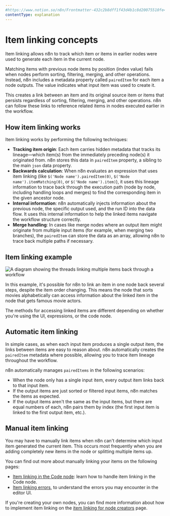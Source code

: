 ```yaml
---
#https://www.notion.so/n8n/Frontmatter-432c2b8dff1f43d4b1c8d20075510fe4
contentType: explanation
---
```


<!-- vale off -->

# Item linking concepts

Item linking allows n8n to track which item or items in earlier nodes were used to generate each item in the current node.

Matching items with previous node items by position (index value) fails when nodes perform sorting, filtering, merging, and other operations. Instead, n8n includes a metadata property called `pairedItem` for each item a node outputs. The value indicates what input item was used to create it.

This creates a link between an item and its original source item or items that persists regardless of sorting, filtering, merging, and other operations.  n8n can follow these links to reference related items in nodes executed earlier in the workflow.

## How item linking works

Item linking works by performing the following techniques:

* **Tracking item origin**: Each item carries hidden metadata that tracks its lineage—which item(s) from the immediately preceding node(s) it originated from. n8n stores this data in `pairedItem` property, a sibling to the main `json` data property.
* **Backwards calculation**: When n8n evaluates an expression that uses item linking (like `$('Node name').pairedItem(0)`, `$('Node name').itemMatching(0)`, or `$('Node name').item)`), it uses this lineage information to trace back through the execution path (node by node, including handling loops and merges) to find the corresponding item in the given ancestor node.
* **Internal information**: n8n automatically injects information about the previous node, the specific output used, and the run ID into the data flow. It uses this internal information to help the linked items navigate the workflow structure correctly.
* **Merge handling**: In cases like merge nodes where an output item might originate from multiple input items (for example, when merging two branches), the `pairedItem` can store the data as an array, allowing n8n to trace back multiple paths if necessary.

## Item linking example 

![A diagram showing the threads linking multiple items back through a workflow](/_images/data/data-mapping/data-item-linking/item-linking-multiple-lines.png)

In this example, it's possible for n8n to link an item in one node back several steps, despite the item order changing. This means the node that sorts movies alphabetically can access information about the linked item in the node that gets famous movie actors.

The methods for accessing linked items are different depending on whether you're using the UI, expressions, or the code node.

## Automatic item linking

In simple cases, as when each input item produces a single output item, the links between items are easy to reason about. n8n automatically creates the `pairedItem` metadata where possible, allowing you to trace item lineage throughout the workflow.

n8n automatically manages `pairedItems` in the following scenarios:

* When the node only has a single input item, every output item links back to that input item.
* If the output items are just sorted or filtered input items, n8n matches the items as expected.
* If the output items aren't the same as the input items, but there are equal numbers of each, n8n pairs them by index (the first input item is linked to the first output item, etc.).

## Manual item linking

You may have to manually link items when n8n can't determine which input item generated the current item. This occurs most frequently when you are adding completely new items in the node or splitting multiple items up.

You can find out more about manually linking your items on the following pages:

* [Item linking in the Code node](/integrations/builtin/core-nodes/n8n-nodes-base.code/item-linking-code-node.md): learn how to handle item linking in the Code node.
* [Item linking errors](/new-data/item-linking/item-linking-errors.md), to understand the errors you may encounter in the editor UI.

If you're creating your own nodes, you can find more information about how to implement item linking on the [item linking for node creators](/data/data-mapping/data-item-linking/item-linking-node-building.md) page.



<!--

## Situations where you might need to manually 

You need to manually link items in the following cases:

* If you're creating an entirely new item, but want to tie it to an input item.
* If the number of output items doesn't equal
* If the number isn't equal, or you create completely new items, n8n can't automatically link items.

* Multiple inputs and outputs:
	* If the number isn't equal, or you create completely new items, n8n can't automatically link items.


This can be complicated to understand, especially if the node splits or merges data. You need to understand item linking when building your own programmatic nodes, or in some scenarios using the Code node. 

* [Item linking in the Code node](/new-data/item-linking/item-linking-code-node.md): learn how to handle item linking in the Code node.
* [Item linking errors](/new-data/item-linking/item-linking-errors.md), to understand the errors you may encounter in the editor UI.

If you're creating your own nodes, you can find more information about how to implement item linking on the [item linking for node creators](/data/data-mapping/data-item-linking/item-linking-node-building.md) page.

## n8n's automatic item linking

If a node doesn't control how to link input items to output items, n8n tries to guess how to link the items automatically:

* Single input, single output: the output links to the input.
* Single input, multiple outputs: all outputs link to that input.
* Multiple inputs and outputs:
	* If you keep the input items, but change the order (or remove some but keep others), n8n can automatically add the correct linked item information.
	* If the number of inputs and outputs is equal, n8n links the items in order. This means that output-1 links to input-1, output-2 to input-2, and so on.
	* If the number isn't equal, or you create completely new items, n8n can't automatically link items.

If n8n can't link items automatically, and the node doesn't handle the item linking, n8n displays an error. Refer to [Item linking errors](/new-data/item-linking/item-linking-errors.md) for more information.

## Item linking example



-->
